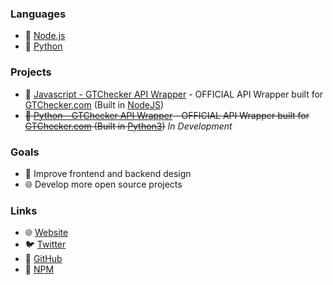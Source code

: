 
### Languages
- 🔰 [Node.js](https://nodejs.org/)
- 🐍 [Python](https://www.python.org/)

### Projects
- 🔰 [Javascript - GTChecker API Wrapper](https://github.com/gtchecker/gtchecker-js) - OFFICIAL API Wrapper built for [GTChecker.com](https://gtchecker.com/) (Built in [NodeJS](https://nodejs.org))
- ~~🐍 [Python - GTChecker API Wrapper](https://github.com/gtchecker/gtchecker-py) - OFFICIAL API Wrapper built for [GTChecker.com](https://gtchecker.com/) (Built in [Python3](https://www.python.org/download/releases/3.0/))~~ _In Development_

### Goals
- 🙈 Improve frontend and backend design
- 🌐 Develop more open source projects

### Links
- 🌐 [Website](https://gtchecker.com/)
- 🐦 [Twitter](https://twitter.com/GTPSNChecker)
- 🐧 [GitHub](https://github.com/gtchecker)
- 🚨 [NPM](https://www.npmjs.com/package/gtchecker.com)

